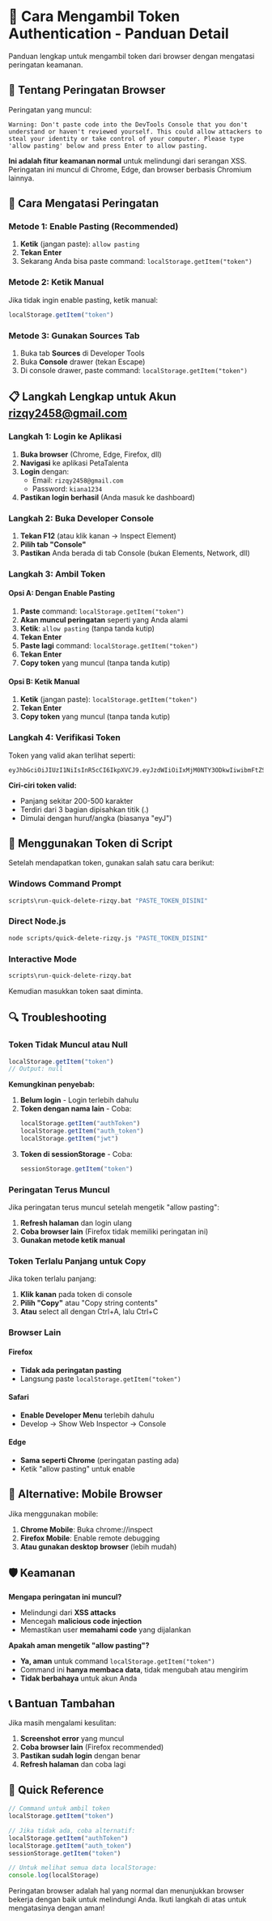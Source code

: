 # 🔐 Cara Mengambil Token Authentication - Panduan Detail

Panduan lengkap untuk mengambil token dari browser dengan mengatasi peringatan keamanan.

## 🚨 Tentang Peringatan Browser

Peringatan yang muncul:
```
Warning: Don't paste code into the DevTools Console that you don't understand or haven't reviewed yourself. This could allow attackers to steal your identity or take control of your computer. Please type 'allow pasting' below and press Enter to allow pasting.
```

**Ini adalah fitur keamanan normal** untuk melindungi dari serangan XSS. Peringatan ini muncul di Chrome, Edge, dan browser berbasis Chromium lainnya.

## 🔧 Cara Mengatasi Peringatan

### Metode 1: Enable Pasting (Recommended)
1. **Ketik** (jangan paste): `allow pasting`
2. **Tekan Enter**
3. Sekarang Anda bisa paste command: `localStorage.getItem("token")`

### Metode 2: Ketik Manual
Jika tidak ingin enable pasting, ketik manual:
```javascript
localStorage.getItem("token")
```

### Metode 3: Gunakan Sources Tab
1. Buka tab **Sources** di Developer Tools
2. Buka **Console** drawer (tekan Escape)
3. Di console drawer, paste command: `localStorage.getItem("token")`

## 📋 Langkah Lengkap untuk Akun rizqy2458@gmail.com

### Langkah 1: Login ke Aplikasi
1. **Buka browser** (Chrome, Edge, Firefox, dll)
2. **Navigasi** ke aplikasi PetaTalenta
3. **Login** dengan:
   - Email: `rizqy2458@gmail.com`
   - Password: `kiana1234`
4. **Pastikan login berhasil** (Anda masuk ke dashboard)

### Langkah 2: Buka Developer Console
1. **Tekan F12** (atau klik kanan → Inspect Element)
2. **Pilih tab "Console"**
3. **Pastikan** Anda berada di tab Console (bukan Elements, Network, dll)

### Langkah 3: Ambil Token
#### Opsi A: Dengan Enable Pasting
1. **Paste** command: `localStorage.getItem("token")`
2. **Akan muncul peringatan** seperti yang Anda alami
3. **Ketik**: `allow pasting` (tanpa tanda kutip)
4. **Tekan Enter**
5. **Paste lagi** command: `localStorage.getItem("token")`
6. **Tekan Enter**
7. **Copy token** yang muncul (tanpa tanda kutip)

#### Opsi B: Ketik Manual
1. **Ketik** (jangan paste): `localStorage.getItem("token")`
2. **Tekan Enter**
3. **Copy token** yang muncul (tanpa tanda kutip)

### Langkah 4: Verifikasi Token
Token yang valid akan terlihat seperti:
```
eyJhbGciOiJIUzI1NiIsInR5cCI6IkpXVCJ9.eyJzdWIiOiIxMjM0NTY3ODkwIiwibmFtZSI6IkpvaG4gRG9lIiwiaWF0IjoxNTE2MjM5MDIyfQ.SflKxwRJSMeKKF2QT4fwpMeJf36POk6yJV_adQssw5c
```

**Ciri-ciri token valid:**
- Panjang sekitar 200-500 karakter
- Terdiri dari 3 bagian dipisahkan titik (.)
- Dimulai dengan huruf/angka (biasanya "eyJ")

## 🚀 Menggunakan Token di Script

Setelah mendapatkan token, gunakan salah satu cara berikut:

### Windows Command Prompt
```cmd
scripts\run-quick-delete-rizqy.bat "PASTE_TOKEN_DISINI"
```

### Direct Node.js
```bash
node scripts/quick-delete-rizqy.js "PASTE_TOKEN_DISINI"
```

### Interactive Mode
```cmd
scripts\run-quick-delete-rizqy.bat
```
Kemudian masukkan token saat diminta.

## 🔍 Troubleshooting

### Token Tidak Muncul atau Null
```javascript
localStorage.getItem("token")
// Output: null
```

**Kemungkinan penyebab:**
1. **Belum login** - Login terlebih dahulu
2. **Token dengan nama lain** - Coba:
   ```javascript
   localStorage.getItem("authToken")
   localStorage.getItem("auth_token")
   localStorage.getItem("jwt")
   ```
3. **Token di sessionStorage** - Coba:
   ```javascript
   sessionStorage.getItem("token")
   ```

### Peringatan Terus Muncul
Jika peringatan terus muncul setelah mengetik "allow pasting":
1. **Refresh halaman** dan login ulang
2. **Coba browser lain** (Firefox tidak memiliki peringatan ini)
3. **Gunakan metode ketik manual**

### Token Terlalu Panjang untuk Copy
Jika token terlalu panjang:
1. **Klik kanan** pada token di console
2. **Pilih "Copy"** atau "Copy string contents"
3. **Atau** select all dengan Ctrl+A, lalu Ctrl+C

### Browser Lain

#### Firefox
- **Tidak ada peringatan pasting**
- Langsung paste `localStorage.getItem("token")`

#### Safari
- **Enable Developer Menu** terlebih dahulu
- Develop → Show Web Inspector → Console

#### Edge
- **Sama seperti Chrome** (peringatan pasting ada)
- Ketik "allow pasting" untuk enable

## 📱 Alternative: Mobile Browser

Jika menggunakan mobile:
1. **Chrome Mobile**: Buka chrome://inspect
2. **Firefox Mobile**: Enable remote debugging
3. **Atau gunakan desktop browser** (lebih mudah)

## 🛡️ Keamanan

**Mengapa peringatan ini muncul?**
- Melindungi dari **XSS attacks**
- Mencegah **malicious code injection**
- Memastikan user **memahami code** yang dijalankan

**Apakah aman mengetik "allow pasting"?**
- **Ya, aman** untuk command `localStorage.getItem("token")`
- Command ini **hanya membaca data**, tidak mengubah atau mengirim
- **Tidak berbahaya** untuk akun Anda

## 📞 Bantuan Tambahan

Jika masih mengalami kesulitan:

1. **Screenshot error** yang muncul
2. **Coba browser lain** (Firefox recommended)
3. **Pastikan sudah login** dengan benar
4. **Refresh halaman** dan coba lagi

## 🎯 Quick Reference

```javascript
// Command untuk ambil token
localStorage.getItem("token")

// Jika tidak ada, coba alternatif:
localStorage.getItem("authToken")
localStorage.getItem("auth_token")
sessionStorage.getItem("token")

// Untuk melihat semua data localStorage:
console.log(localStorage)
```

Peringatan browser adalah hal yang normal dan menunjukkan browser bekerja dengan baik untuk melindungi Anda. Ikuti langkah di atas untuk mengatasinya dengan aman!
